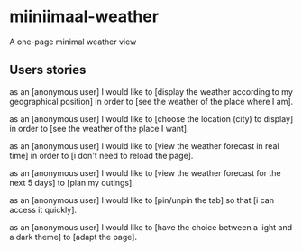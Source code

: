 # miiniimaal-weather
A one-page minimal weather view

## Users stories

as an [anonymous user] I would like to [display the weather according to my geographical position] in order to [see the weather of the place where I am].

as an [anonymous user] I would like to [choose the location (city) to display] in order to [see the weather of the place I want].

as an [anonymous user] I would like to [view the weather forecast in real time] in order to [i don't need to reload the page].

as an [anonymous user] I would like to [view the weather forecast for the next 5 days] to [plan my outings].

as an [anonymous user] I would like to [pin/unpin the tab] so that [i can access it quickly].

as an [anonymous user] I would like to [have the choice between a light and a dark theme] to [adapt the page].
